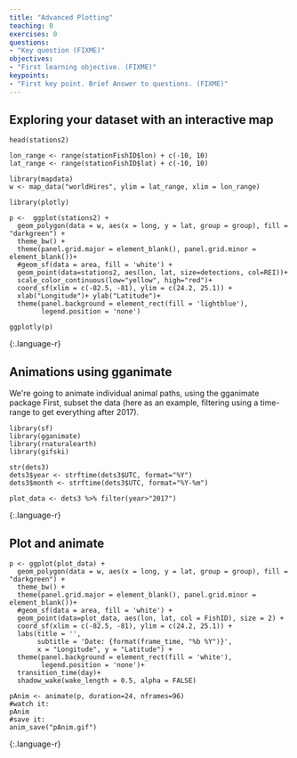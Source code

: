 ```yaml
---
title: "Advanced Plotting"
teaching: 0
exercises: 0
questions:
- "Key question (FIXME)"
objectives:
- "First learning objective. (FIXME)"
keypoints:
- "First key point. Brief Answer to questions. (FIXME)"
---
```


## Exploring your dataset with an interactive map


~~~
head(stations2)

lon_range <- range(stationFishID$lon) + c(-10, 10)
lat_range <- range(stationFishID$lat) + c(-10, 10)

library(mapdata)
w <- map_data("worldHires", ylim = lat_range, xlim = lon_range)

library(plotly)

p <-  ggplot(stations2) +
  geom_polygon(data = w, aes(x = long, y = lat, group = group), fill = "darkgreen") +
  theme_bw() +
  theme(panel.grid.major = element_blank(), panel.grid.minor = element_blank())+
  #geom_sf(data = area, fill = 'white') +
  geom_point(data=stations2, aes(lon, lat, size=detections, col=REI))+
  scale_color_continuous(low="yellow", high="red")+
  coord_sf(xlim = c(-82.5, -81), ylim = c(24.2, 25.1)) +
  xlab("Longitude")+ ylab("Latitude")+
  theme(panel.background = element_rect(fill = 'lightblue'),
        legend.position = 'none')

ggplotly(p)
~~~
{:.language-r}


## Animations using gganimate

We're going to animate individual animal paths, using the gganimate package
First, subset the data (here as an example, filtering using a time-range to get everything after 2017).

~~~
library(sf)
library(gganimate)
library(rnaturalearth)
library(gifski)

str(dets3)
dets3$year <- strftime(dets3$UTC, format="%Y")
dets3$month <- strftime(dets3$UTC, format="%Y-%m")

plot_data <- dets3 %>% filter(year>"2017")
~~~
{:.language-r}


## Plot and animate
~~~
p <- ggplot(plot_data) +
  geom_polygon(data = w, aes(x = long, y = lat, group = group), fill = "darkgreen") +
  theme_bw() +
  theme(panel.grid.major = element_blank(), panel.grid.minor = element_blank())+
  #geom_sf(data = area, fill = 'white') +
  geom_point(data=plot_data, aes(lon, lat, col = FishID), size = 2) +
  coord_sf(xlim = c(-82.5, -81), ylim = c(24.2, 25.1)) +
  labs(title = '',
       subtitle = 'Date: {format(frame_time, "%b %Y")}',
       x = "Longitude", y = "Latitude") +
  theme(panel.background = element_rect(fill = 'white'),
        legend.position = 'none')+
  transition_time(day)+
  shadow_wake(wake_length = 0.5, alpha = FALSE)

pAnim <- animate(p, duration=24, nframes=96)
#watch it:
pAnim
#save it:
anim_save("pAnim.gif")
~~~
{:.language-r}

